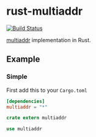 # rust-multiaddr

[![Build Status](https://img.shields.io/travis/Dignifiedquire/rust-multiaddr/master.svg?style=flat-square)](https://travis-ci.org/Dignifiedquire/rust-multiaddr)

[multiaddr](https://github.com/jbenet/multiaddr) implementation in Rust.


## Example

### Simple

First add this to your `Cargo.toml`

```toml
[dependencies]
multiaddr = "*"
```

```rust
crate extern multiaddr

use multiaddr
```
